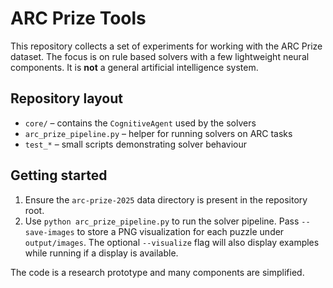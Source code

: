 # ARC Prize Tools

This repository collects a set of experiments for working with the ARC Prize dataset. The focus is on
rule based solvers with a few lightweight neural components.  It is **not** a general artificial intelligence system.

## Repository layout

- `core/` – contains the `CognitiveAgent` used by the solvers
- `arc_prize_pipeline.py` – helper for running solvers on ARC tasks
- `test_*` – small scripts demonstrating solver behaviour

## Getting started

1. Ensure the `arc-prize-2025` data directory is present in the repository root.
2. Use `python arc_prize_pipeline.py` to run the solver pipeline.
   Pass `--save-images` to store a PNG visualization for each puzzle under
   `output/images`. The optional `--visualize` flag will also display
   examples while running if a display is available.

The code is a research prototype and many components are simplified.

